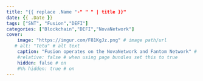 ```yaml
---
title: "{{ replace .Name "-" " " | title }}"
date: {{ .Date }}
tags: ["SNT", "Fusion","DEFI"]
categories: ["Blockchain","DEFI","NovaNetwork"]
cover:
    image: "https://imgur.com/F81KgJz.png" # image path/url
   # alt: "Tetu" # alt text
    caption: "Fusion operates on the NovaNetwork and Fantom Network" # display caption under cover
    #relative: false # when using page bundles set this to true
    hidden: false # on
    #%% hidden: true # on
---
```


